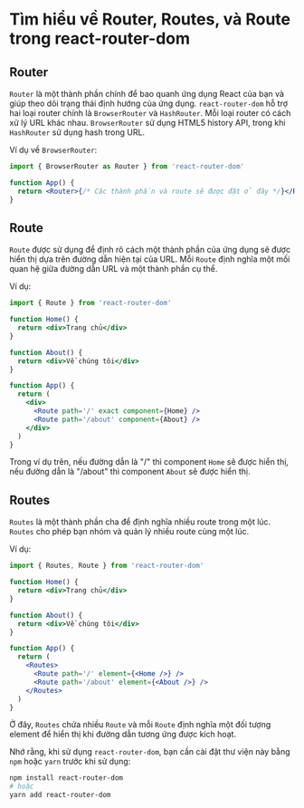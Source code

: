# Tìm hiểu về Router, Routes, và Route trong react-router-dom

## Router

`Router` là một thành phần chính để bao quanh ứng dụng React của bạn và giúp theo dõi trạng thái định hướng của ứng dụng. `react-router-dom` hỗ trợ hai loại router chính là `BrowserRouter` và `HashRouter`. Mỗi loại router có cách xử lý URL khác nhau. `BrowserRouter` sử dụng HTML5 history API, trong khi `HashRouter` sử dụng hash trong URL.

Ví dụ về `BrowserRouter`:

```jsx
import { BrowserRouter as Router } from 'react-router-dom'

function App() {
  return <Router>{/* Các thành phần và route sẽ được đặt ở đây */}</Router>
}
```

## Route

`Route` được sử dụng để định rõ cách một thành phần của ứng dụng sẽ được hiển thị dựa trên đường dẫn hiện tại của URL. Mỗi `Route` định nghĩa một mối quan hệ giữa đường dẫn URL và một thành phần cụ thể.

Ví dụ:

```jsx
import { Route } from 'react-router-dom'

function Home() {
  return <div>Trang chủ</div>
}

function About() {
  return <div>Về chúng tôi</div>
}

function App() {
  return (
    <div>
      <Route path='/' exact component={Home} />
      <Route path='/about' component={About} />
    </div>
  )
}
```

Trong ví dụ trên, nếu đường dẫn là "/" thì component `Home` sẽ được hiển thị, nếu đường dẫn là "/about" thì component `About` sẽ được hiển thị.

## Routes

`Routes` là một thành phần cha để định nghĩa nhiều route trong một lúc. `Routes` cho phép bạn nhóm và quản lý nhiều route cùng một lúc.

Ví dụ:

```jsx
import { Routes, Route } from 'react-router-dom'

function Home() {
  return <div>Trang chủ</div>
}

function About() {
  return <div>Về chúng tôi</div>
}

function App() {
  return (
    <Routes>
      <Route path='/' element={<Home />} />
      <Route path='/about' element={<About />} />
    </Routes>
  )
}
```

Ở đây, `Routes` chứa nhiều `Route` và mỗi `Route` định nghĩa một đối tượng element để hiển thị khi đường dẫn tương ứng được kích hoạt.

Nhớ rằng, khi sử dụng `react-router-dom`, bạn cần cài đặt thư viện này bằng `npm` hoặc `yarn` trước khi sử dụng:

```bash
npm install react-router-dom
# hoặc
yarn add react-router-dom
```
